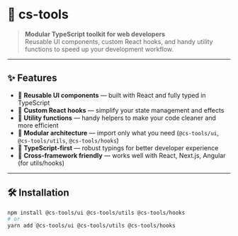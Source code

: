 # 🚀 cs-tools

> **Modular TypeScript toolkit for web developers**  
> Reusable UI components, custom React hooks, and handy utility functions to speed up your development workflow.

---

## ✨ Features

- 🔹 **Reusable UI components** — built with React and fully typed in TypeScript  
- 🔹 **Custom React hooks** — simplify your state management and effects  
- 🔹 **Utility functions** — handy helpers to make your code cleaner and more efficient  
- 🔹 **Modular architecture** — import only what you need (`@cs-tools/ui`, `@cs-tools/utils`, `@cs-tools/hooks`)  
- 🔹 **TypeScript-first** — robust typings for better developer experience  
- 🔹 **Cross-framework friendly** — works well with React, Next.js, Angular (for utils/hooks)  

---

## 🛠 Installation

```bash
npm install @cs-tools/ui @cs-tools/utils @cs-tools/hooks
# or
yarn add @cs-tools/ui @cs-tools/utils @cs-tools/hooks

